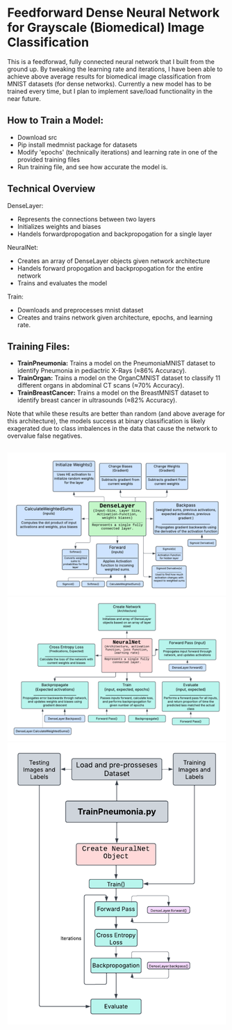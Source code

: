 # **Feedforward Dense Neural Network for Grayscale (Biomedical) Image Classification**

This is a feedforwad, fully connected neural network that I built from the ground up. By tweaking the learning rate and iterations, I have been able to achieve above average results for biomedical image classification from MNIST datasets (for dense networks). Currently a new model has to be trained every time, but I plan to implement save/load functionality in the near future.

## How to Train a Model:
* Download src
* Pip install medmnist package for datasets
* Modify 'epochs' (technically iterations) and learning rate in one of the provided training files
* Run training file, and see how accurate the model is.

## Technical Overview
DenseLayer:
* Represents the connections between two layers
* Initializes weights and biases
* Handels forwardpropogation and backpropogation for a single layer

NeuralNet:
* Creates an array of DenseLayer objects given network architecture
* Handels forward propogation and backpropogation for the entire network
* Trains and evaluates the model

Train:
* Downloads and preprocesses mnist dataset
* Creates and trains network given architecture, epochs, and learning rate.

## Training Files:
* **TrainPneumonia:** Trains a model on the PneumoniaMNIST dataset to identify Pneumonia in pediactric X-Rays (≈86% Accuracy).
* **TrainOrgan:** Trains a model on  the OrganCMNIST dataset to classify 11 different organs in abdominal CT scans (≈70% Accuracy).
* **TrainBreastCancer:** Trains a model on the BreastMNIST dataset to identify breast cancer in ultrasounds (≈82% Accuracy).

Note that while these results are better than random (and above average for this architecture), the models success at binary classification is likely exagerated due to class imbalences in the data that cause the network to overvalue false negatives.

## 
![alt text](https://github.com/nathanielce24/Feedforward-Neural-Net/blob/main/Flowcharts/DenseLayer.png?raw=true)
![alt text](https://github.com/nathanielce24/Feedforward-Neural-Net/blob/main/Flowcharts/NeuralNet-Class.png?raw=true)
![alt text](https://github.com/nathanielce24/Feedforward-Neural-Net/blob/main/Flowcharts/Training-Process.png?raw=true)

